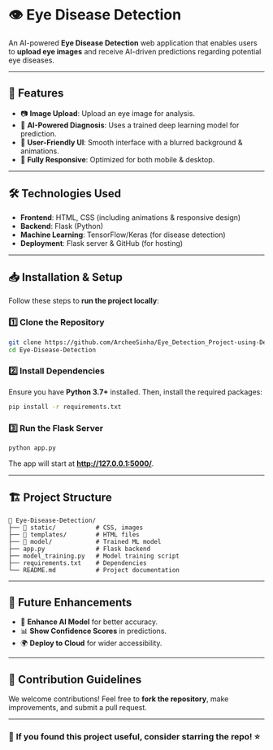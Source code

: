 # 👁️ Eye Disease Detection

An AI-powered **Eye Disease Detection** web application that enables users to **upload eye images** and receive AI-driven predictions regarding potential eye diseases.

---

## 🚀 Features
- 📷 **Image Upload**: Upload an eye image for analysis.
- 🤖 **AI-Powered Diagnosis**: Uses a trained deep learning model for prediction.
- 🎨 **User-Friendly UI**: Smooth interface with a blurred background & animations.
- 📱 **Fully Responsive**: Optimized for both mobile & desktop.

---

## 🛠️ Technologies Used
- **Frontend**: HTML, CSS (including animations & responsive design)
- **Backend**: Flask (Python)
- **Machine Learning**: TensorFlow/Keras (for disease detection)
- **Deployment**: Flask server & GitHub (for hosting)

---

## 📥 Installation & Setup
Follow these steps to **run the project locally**:

### 1️⃣ Clone the Repository
```sh
git clone https://github.com/ArcheeSinha/Eye_Detection_Project-using-Deep-Learning.git
cd Eye-Disease-Detection
```

### 2️⃣ Install Dependencies
Ensure you have **Python 3.7+** installed. Then, install the required packages:
```sh
pip install -r requirements.txt
```

### 3️⃣ Run the Flask Server
```sh
python app.py
```
The app will start at **http://127.0.0.1:5000/**.

---

## 🏗️ Project Structure
```
📂 Eye-Disease-Detection/
├── 📁 static/           # CSS, images
├── 📁 templates/        # HTML files
├── 📁 model/            # Trained ML model
├── app.py              # Flask backend
├── model_training.py   # Model training script
├── requirements.txt    # Dependencies
└── README.md           # Project documentation
```

---

## 🎯 Future Enhancements
- 🚀 **Enhance AI Model** for better accuracy.
- 📊 **Show Confidence Scores** in predictions.
- 🌍 **Deploy to Cloud** for wider accessibility.

---

## 🤝 Contribution Guidelines
We welcome contributions! Feel free to **fork the repository**, make improvements, and submit a pull request.

---

### 🌟 **If you found this project useful, consider starring the repo!** ⭐

